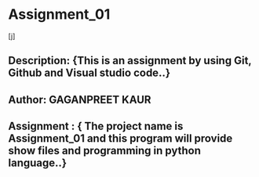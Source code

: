 # Assignment_01

[j]

## Description: {This is an assignment by using Git, Github and Visual studio code..}

## Author: GAGANPREET KAUR

## Assignment : { The project name is Assignment_01 and this program will provide show files and programming in python language..}
